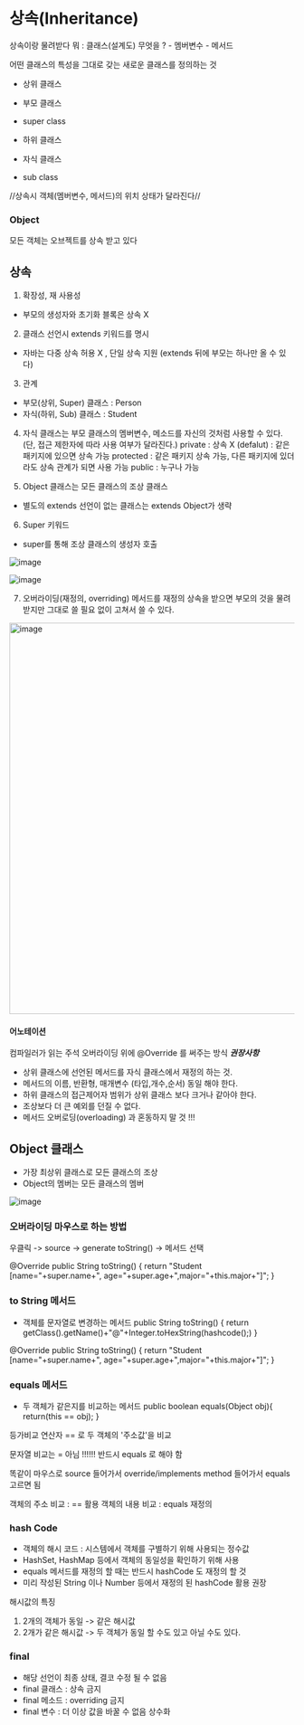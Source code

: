 # 상속(Inheritance)

상속이랑 물려받다
뭐 : 클래스(설계도)
무엇을 ? - 멤버변수
         - 메서드

어떤 클래스의 특성을 그대로 갖는 새로운 클래스를 정의하는 것
- 상위 클래스
- 부모 클래스
- super class
  
- 하위 클래스
- 자식 클래스
- sub class

 
//상속시 객체(멤버변수, 메서드)의 위치 상태가 달라진다//

### Object
모든 객체는 오브젝트를 상속 받고 있다

## 상속
1. 확장성, 재 사용성
  - 부모의 생성자와 초기화 블록은 상속 X
2. 클래스 선언시 extends 키워드를 명시
  - 자바는 다중 상속 허용 X , 단일 상속 지원 (extends 뒤에 부모는 하나만 올 수 있다)
3. 관계
  - 부모(상위, Super) 클래스 : Person
  - 자식(하위, Sub) 클래스 : Student
4. 자식 클래스는 부모 클래스의 멤버변수, 메소드를 자신의 것처럼 사용할 수 있다.
   (단, 접근 제한자에 따라 사용 여부가 달라진다.)
  private : 상속 X
  (defalut) : 같은 패키지에 있으면 상속 가능
  protected : 같은 패키지 상속 가능, 다른 패키지에 있더라도 상속 관계가 되면 사용 가능
  public : 누구나 가능

5. Object 클래스는 모든 클래스의 조상 클래스
  - 별도의 extends 선언이 없는 클래스는 extends Object가 생략

6. Super 키워드
  - super를 통해 조상 클래스의 생성자 호출
     
![image](https://user-images.githubusercontent.com/123134689/230576895-df48ce9b-cc70-42e8-8b2a-c794492f8eea.png)

![image](https://user-images.githubusercontent.com/123134689/230577199-7fd43c7e-57e7-4402-8e50-ddeebb27ede7.png)

7. 오버라이딩(재정의, overriding)
메서드를 재정의
상속을 받으면 부모의 것을 물려 받지만 그대로 쓸 필요 없이 고쳐서 쓸 수 있다.
<img width="692" alt="image" src="https://user-images.githubusercontent.com/123134689/230760307-3f65788a-d377-4fb1-8f08-452938722b08.png">


#### 어노테이션
컴파일러가 읽는 주석
오버라이딩 위에 @Override 를 써주는 방식
***권장사항***

- 상위 클래스에 선언된 메서드를 자식 클래스에서 재정의 하는 것.
- 메서드의 이름, 반환형, 매개변수 (타입,개수,순서) 동일 해야 한다.
- 하위 클래스의 접근제어자 범위가 상위 클래스 보다 크거나 같아야 한다.
- 조상보다 더 큰 예외를 던질 수 없다.
- 메서드 오버로딩(overloading) 과 혼동하지 말 것 !!!


## Object 클래스
- 가장 최상위 클래스로 모든 클래스의 조상
- Object의 멤버는 모든 클래스의 멤버

![image](https://user-images.githubusercontent.com/123134689/230760974-534b7c08-d6e5-4a95-886f-5e55e06de384.png)


### 오버라이딩 마우스로 하는 방법
우클릭 -> source -> generate toString() -> 메서드 선택


@Override
	public String toString() {
		return "Student [name="+super.name+", age="+super.age+",major="+this.major+"]";
	}


### to String 메서드
- 객체를 문자열로 변경하는 메서드
public String toString() {
  return getClass().getName()+"@"+Integer.toHexString(hashcode();)
}

@Override
	public String toString() {
		return "Student [name="+super.name+", age="+super.age+",major="+this.major+"]";
	}


 ### equals 메서드
 - 두 객체가 같은지를 비교하는 메서드
 public boolean equals(Object obj){
  return(this == obj);
 }

등가비교 연산자 == 로 두 객체의 '주소값'을 비교  

문자열 비교는 =  아님 !!!!!!
반드시 equals 로 해야 함


똑같이 마우스로 source 들어가서   override/implements method 들어가서 equals 고르면 됨


객체의 주소 비교 : == 활용
객체의 내용 비교 : equals 재정의


### hash Code
- 객체의 해시 코드 : 시스템에서 객체를 구별하기 위해 사용되는 정수값
- HashSet, HashMap 등에서 객체의 동일성을 확인하기 위해 사용
- equals 메서드를 재정의 할 때는 반드시 hashCode 도 재정의 할 것
- 미리 작성된 String 이나 Number 등에서 재정의 된 hashCode 활용 권장

해시값의 특징 
1. 2개의 객체가 동일 -> 같은 해시값
2. 2개가 같은 해시값 -> 두 객체가 동일 할 수도 있고 아닐 수도 있다.


### final
- 해당 선언이 최종 상태, 결코 수정 될 수 없음
- final 클래스 : 상속 금지
- final 메소드 : overriding 금지
- final 변수 : 더 이상 값을 바꿀 수 없음 상수화